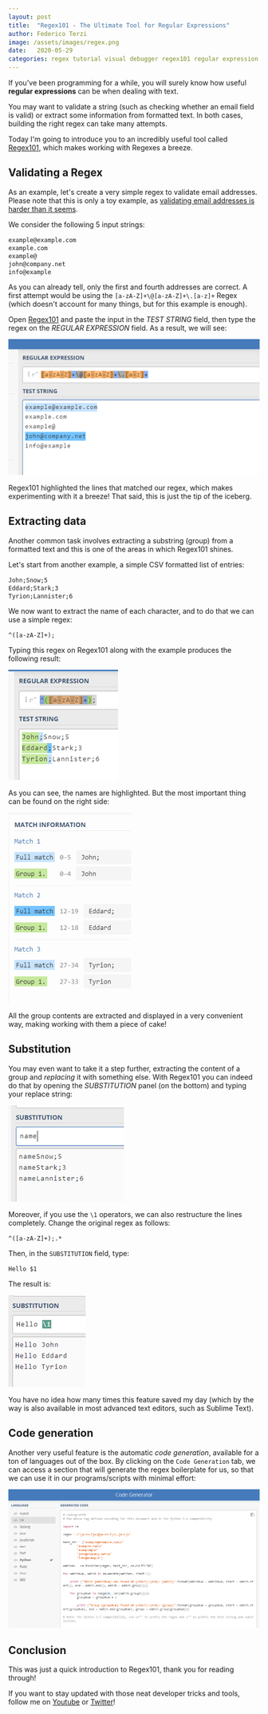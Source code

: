 ```yaml
---
layout: post
title:  "Regex101 - The Ultimate Tool for Regular Expressions"
author: Federico Terzi
image: /assets/images/regex.png
date:   2020-05-29
categories: regex tutorial visual debugger regex101 regular expression
---
```

If you've been programming for a while, you will surely know how useful **regular expressions** can be when dealing with text.

You may want to validate a string (such as checking whether an email field is valid) or extract some information from formatted text. In both cases, building the right regex can take many attempts.

Today I'm going to introduce you to an incredibly useful tool called [Regex101](https://regex101.com/), which makes working with Regexes a breeze.

## Validating a Regex
As an example, let's create a very simple regex to validate email addresses. Please note that this is only a toy example, as [validating email addresses is harder than it seems](https://www.regular-expressions.info/email.html).

We consider the following 5 input strings:

```
example@example.com
example.com
example@
john@company.net
info@example
```

As you can already tell, only the first and fourth addresses are correct. 
A first attempt would be using the `[a-zA-Z]+\@[a-zA-Z]+\.[a-z]+` Regex (which doesn't account for many things, but for this example is enough).

Open [Regex101](https://regex101.com/) and paste the input in the *TEST STRING* field, then type the regex on the *REGULAR EXPRESSION* field.
As a result, we will see:

![Validation Regex](/assets/images/validation-regex.png)

Regex101 highlighted the lines that matched our regex, which makes experimenting with it a breeze! That said, this is just the tip of the iceberg.

## Extracting data
Another common task involves extracting a substring (group) from a formatted text and this is one of the areas in which Regex101 shines.

Let's start from another example, a simple CSV formatted list of entries:

```
John;Snow;5
Eddard;Stark;3
Tyrion;Lannister;6
```

We now want to extract the name of each character,  and to do that we can use a simple regex:

```
^([a-zA-Z]+);
```

Typing this regex on Regex101 along with the example produces the following result:

![Extracting Data Regex 1](/assets/images/extracting-data-regex1.png)

As you can see, the names are highlighted. But the most important thing can be found on the right side:

![Extracting Data Regex 2](/assets/images/extracting-data-regex2.png)

All the group contents are extracted and displayed in a very convenient way, making working with them a piece of cake!

## Substitution
You may even want to take it a step further, extracting the content of a group and *replacing* it with something else. With Regex101 you can indeed do that by opening the *SUBSTITUTION* panel (on the bottom) and typing your replace string:

![Replace Regex 1](/assets/images/replace-regex-1.png)

Moreover, if you use the `\1` operators, we can also restructure the lines completely. Change the original regex as follows:

```
^([a-zA-Z]+);.*
```

Then, in the `SUBSTITUTION` field, type:

```
Hello $1
```

The result is:

![Substitution Regex 2](/assets/images/substitution-regex-2.png)

You have no idea how many times this feature saved my day (which by the way is also available in most advanced text editors, such as Sublime Text).

## Code generation

Another very useful feature is the automatic *code generation*, available for a ton of languages out of the box. By clicking on the `Code Generation` tab, we can access a section that will generate the regex boilerplate for us, so that we can use it in our programs/scripts with minimal effort:

![Code Generator](/assets/images/code-generator-regex.png)

## Conclusion

This was just a quick introduction to Regex101, thank you for reading through!

If you want to stay updated with those neat developer tricks and tools, follow me on [Youtube](https://www.youtube.com/c/FedericoTerzi) or [Twitter](https://twitter.com/terzi_federico)!
